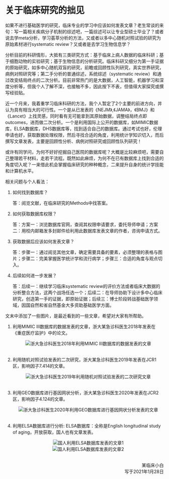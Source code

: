 # 关于临床研究的拙见

如果不进行基础医学的研究，临床专业的学习中应该如何发表文章？老生常谈的来句：写一篇相关疾病分子机制的综述吧，一篇综述可以让专业型硕士毕业了？或者说去学meta分析，学习荟萃分析的方法，又或者以多中心随机对照试验的研究为原始素材进行systematic review？又或者是去学习生物信息学？

分析目前的科研情形，大抵有三类研究方式：基于临床上病人数据的临床科研；基于细胞动物的实验研究；基于生物信息的分析研究。临床科研又细分为第一手证据的原始研究，如多中心随机双盲的研究，前瞻或回顾性队列研究，真实世界研究，病例对照研究等；第二手分析的普通综述，系统综述（systematic review）和通过改变结局终点的二次分析。目前非常热门的是大数据，人工智能，机器学习和深度分析等，但我个人了解不深，也接触不多，因此按下不表，但值得大家探究或撰写经验贴。

近一个月来，我着重学习临床科研的方法，我个人暂定了2个主要的前进方向，并认为具有相当大的可行性。一个是从已发表的《NEJM》,《JAMA》，《BMJ》和《Lancet》上找灵感，同时看有无可能拿到其原始数据，调整结局终点即outcomes，进而做二次分析。一个是利用国际上公开的数据库，如MIMIC数据库，ELSA数据库，DHS数据库等，找到适合自己的数据库。通过考试也好，伦理申请也好，获取数据处理权限，然后寻找合适的角度，利用统计学知识切入，而后撰写文章发表，主要是回顾性分析、病例对照研究或回顾性队列研究！

或许有同学问，为何不好好挖掘自己医院的数据库呢？大概是比较麻烦吧，需要自己整理若干材料，走若干流程。既然如此麻烦，为何不在已有数据库上找到合适的角度切入呢？一来借此机会掌握临床研究的种种概念，二来提升自身的统计学技能和计算机水平。

相关问题与个人看法：

1. 如何找到数据库？

    答：阅览文献，在临床研究的Methods中找答案。

2. 如何获取数据库权限？

    答：方案一：浏览数据库官网，查阅其权限申请要求，委托导师申请；方案二：用校内邮箱发多封邮件给利用此数据库发表文章的作者，咨询申请方式。
3. 获取数据后应该如何发表文章？

    答：步骤一：通过阅览其他文章，确定需要具备的要素，必须整理的表格与图片；步骤二：完美掌握医学统计学和流行病学；步骤三：合适的角度与观点切入。
4. 后续如何进一步发展？

    答：后续一：继续学习临床systematic review的评价方法或者临床大数据的分析整合方法，这两个战场任选一个；后续二：在导师协助下设计多中心临床研究，创造第一手的证据，即原始证据；后续三：博士阶段转战基础医学领域，因国自然和省自然基金大多资助基础医学方面。

文末中添加了一些图片，是最近看到的一些文章，希望对大家有所帮助。

1. 利用MIMIC III数据库的数据发表的文章，浙大某急诊科医生2018年发表在《重症医疗监护》中的论文。

    <div align=center>
    <img src="https://cdn.jsdelivr.net/gh/zcx980605/Survive_XYSM_dev@master/Image/Ch5_4-1_1.png" alt="浙大急诊科医生2018年利用MIMIC III数据库的数据发表的文章">
    </div>
    <br/>

2. 利用随机对照试验发表的二次研究，浙大某急诊科医生2019年发表在JCR1区，影响因子7.414的文章。

    <div align=center>
    <img src="https://cdn.jsdelivr.net/gh/zcx980605/Survive_XYSM_dev@master/Image/Ch5_4-1_2.png" alt="浙大急诊科医生2019年利用随机对照试验发表的二次研究文章">
    </div>
    <br/>

3. 利用GEO数据库进行基因网状分析，浙大某急诊科医生2020年发表在JCR2区，影响因子4.124的文章。

    <div align=center>
    <img src="https://cdn.jsdelivr.net/gh/zcx980605/Survive_XYSM_dev@master/Image/Ch5_4-1_3.png" alt="浙大急诊科医生2020年利用GEO数据库进行基因网状分析发表的文章">
    </div>
    <br/>

4. 利用ELSA数据库进行分析: ELSA数据库：全称是English longitudinal study of aging，开放获取，国人也有文章发表。

    <div align=center>
    <img src="https://cdn.jsdelivr.net/gh/zcx980605/Survive_XYSM_dev@master/Image/Ch5_4-1_4.jpeg" alt="国人利用ELSA数据库发表的文章1">
    </div>
    <div align=center>
    <img src="https://cdn.jsdelivr.net/gh/zcx980605/Survive_XYSM_dev@master/Image/Ch5_4-1_5.jpeg" alt="国人利用ELSA数据库发表的文章2">
    </div>
    <br/>

<p align="right">某临床小白<br/>写于2021年1月28日</p>
